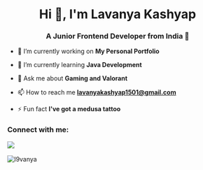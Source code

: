 <h1 align="center">Hi 👋, I'm Lavanya Kashyap</h1>
<h3 align="center">A Junior Frontend Developer from India 🍉</h3>

- 🔭 I’m currently working on **My Personal Portfolio**

- 🌱 I’m currently learning **Java Development**

- 💬 Ask me about **Gaming and Valorant**

- 📫 How to reach me **lavanyakashyap1501@gmail.com**

- ⚡ Fun fact **I've got a medusa tattoo**

<h3 align="left"><p align="left">Connect with me:</p> <a align="left" href="https://rb.gy/yvtp7"><img src="https://img.shields.io/badge/resume-30302f?style=for-the-badge"/></a><br/></h3>

<p><img align="center" src="https://github-readme-stats.vercel.app/api/top-langs?username=l9vanya&show_icons=true&locale=en&layout=compact" alt="l9vanya" /></p>
